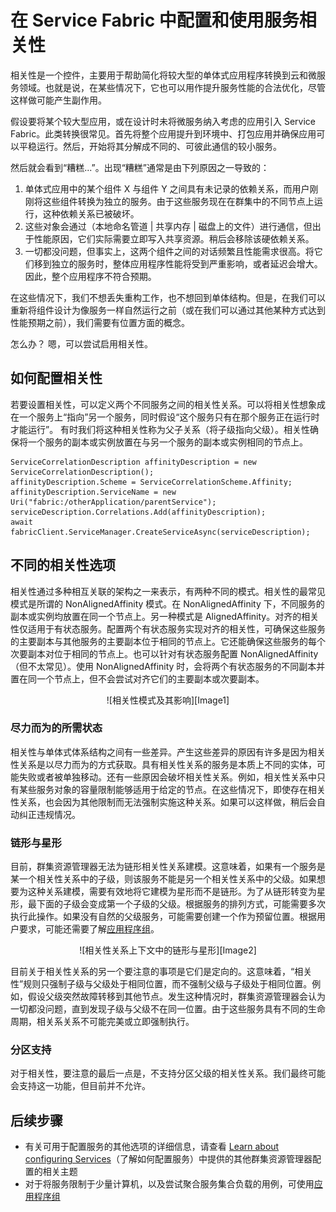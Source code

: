 <properties
    pageTitle="Service Fabric 群集资源管理器 - 相关性 | Azure"
    description="概述如何为 Service Fabric 服务配置相关性"
    services="service-fabric"
    documentationcenter=".net"
    author="masnider"
    manager="timlt"
    editor="" />
<tags
    ms.assetid="678073e1-d08d-46c4-a811-826e70aba6c4"
    ms.service="Service-Fabric"
    ms.devlang="dotnet"
    ms.topic="article"
    ms.tgt_pltfrm="NA"
    ms.workload="NA"
    ms.date="01/05/2017"
    wacn.date="02/20/2017"
    ms.author="masnider" />  


# 在 Service Fabric 中配置和使用服务相关性
相关性是一个控件，主要用于帮助简化将较大型的单体式应用程序转换到云和微服务领域。也就是说，在某些情况下，它也可以用作提升服务性能的合法优化，尽管这样做可能产生副作用。

假设要将某个较大型应用，或在设计时未将微服务纳入考虑的应用引入 Service Fabric。此类转换很常见。首先将整个应用提升到环境中、打包应用并确保应用可以平稳运行。然后，开始将其分解成不同的、可彼此通信的较小服务。

然后就会看到“糟糕...”。出现“糟糕”通常是由下列原因之一导致的：

1. 单体式应用中的某个组件 X 与组件 Y 之间具有未记录的依赖关系，而用户刚刚将这些组件转换为独立的服务。由于这些服务现在在群集中的不同节点上运行，这种依赖关系已被破坏。
2. 这些对象会通过（本地命名管道 | 共享内存 | 磁盘上的文件）进行通信，但出于性能原因，它们实际需要立即写入共享资源。稍后会移除该硬依赖关系。
3. 一切都没问题，但事实上，这两个组件之间的对话频繁且性能需求很高。将它们移到独立的服务时，整体应用程序性能将受到严重影响，或者延迟会增大。因此，整个应用程序不符合预期。

在这些情况下，我们不想丢失重构工作，也不想回到单体结构。但是，在我们可以重新将组件设计为像服务一样自然运行之前（或在我们可以通过其他某种方式达到性能预期之前），我们需要有位置方面的概念。

怎么办？ 嗯，可以尝试启用相关性。

## 如何配置相关性
若要设置相关性，可以定义两个不同服务之间的相关性关系。可以将相关性想象成在一个服务上“指向”另一个服务，同时假设“这个服务只有在那个服务正在运行时才能运行”。 有时我们将这种相关性称为父子关系（将子级指向父级）。相关性确保将一个服务的副本或实例放置在与另一个服务的副本或实例相同的节点上。


	ServiceCorrelationDescription affinityDescription = new ServiceCorrelationDescription();
	affinityDescription.Scheme = ServiceCorrelationScheme.Affinity;
	affinityDescription.ServiceName = new Uri("fabric:/otherApplication/parentService");
	serviceDescription.Correlations.Add(affinityDescription);
	await fabricClient.ServiceManager.CreateServiceAsync(serviceDescription);


## 不同的相关性选项
相关性通过多种相互关联的架构之一来表示，有两种不同的模式。相关性的最常见模式是所谓的 NonAlignedAffinity 模式。在 NonAlignedAffinity 下，不同服务的副本或实例均放置在同一个节点上。另一种模式是 AlignedAffinity。对齐的相关性仅适用于有状态服务。配置两个有状态服务实现对齐的相关性，可确保这些服务的主要副本与其他服务的主要副本位于相同的节点上。它还能确保这些服务的每个次要副本对位于相同的节点上。也可以针对有状态服务配置 NonAlignedAffinity（但不太常见）。使用 NonAlignedAffinity 时，会将两个有状态服务的不同副本并置在同一个节点上，但不会尝试对齐它们的主要副本或次要副本。

<center> ![相关性模式及其影响][Image1] </center>

### 尽力而为的所需状态
相关性与单体式体系结构之间有一些差异。产生这些差异的原因有许多是因为相关性关系是以尽力而为的方式获取。具有相关性关系的服务是本质上不同的实体，可能失败或者被单独移动。还有一些原因会破坏相关性关系。例如，相关性关系中只有某些服务对象的容量限制能够适用于给定的节点。在这些情况下，即使存在相关性关系，也会因为其他限制而无法强制实施这种关系。如果可以这样做，稍后会自动纠正违规情况。

### 链形与星形
目前，群集资源管理器无法为链形相关性关系建模。这意味着，如果有一个服务是某一个相关性关系中的子级，则该服务不能是另一个相关性关系中的父级。如果想要为这种关系建模，需要有效地将它建模为星形而不是链形。为了从链形转变为星形，最下面的子级会变成第一个子级的父级。根据服务的排列方式，可能需要多次执行此操作。如果没有自然的父级服务，可能需要创建一个作为预留位置。根据用户要求，可能还需要了解[应用程序组](/documentation/articles/service-fabric-cluster-resource-manager-application-groups/)。

<center> ![相关性关系上下文中的链形与星形][Image2] </center>

目前关于相关性关系的另一个要注意的事项是它们是定向的。这意味着，“相关性”规则只强制子级与父级处于相同位置，而不强制父级与子级处于相同位置。例如，假设父级突然故障转移到其他节点。发生这种情况时，群集资源管理器会认为一切都没问题，直到发现子级与父级不在同一位置。由于这些服务具有不同的生命周期，相关系关系不可能完美或立即强制执行。

### 分区支持
对于相关性，要注意的最后一点是，不支持分区父级的相关性关系。我们最终可能会支持这一功能，但目前并不允许。

## 后续步骤
- 有关可用于配置服务的其他选项的详细信息，请查看 [Learn about configuring Services](/documentation/articles/service-fabric-cluster-resource-manager-configure-services/)（了解如何配置服务）中提供的其他群集资源管理器配置的相关主题
- 对于将服务限制于少量计算机，以及尝试聚合服务集合负载的用例，可使用[应用程序组](/documentation/articles/service-fabric-cluster-resource-manager-application-groups/)

[Image1]: ./media/service-fabric-cluster-resource-manager-advanced-placement-rules-affinity/cluster-resrouce-manager-affinity-modes.png
[Image2]: ./media/service-fabric-cluster-resource-manager-advanced-placement-rules-affinity/cluster-resource-manager-chains-vs-stars.png

<!---HONumber=Mooncake_0213_2017-->
<!--Update_Description: add reference to "应用程序组" -->